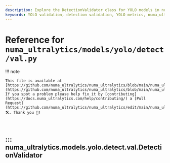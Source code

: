 ```yaml
---
description: Explore the DetectionValidator class for YOLO models in numa_ultralytics. Learn validation techniques, metrics, and dataset handling for object detection.
keywords: YOLO validation, detection validation, YOLO metrics, numa_ultralytics, object detection, machine learning, AI
---
```


# Reference for `numa_ultralytics/models/yolo/detect/val.py`

!!! note

    This file is available at [https://github.com/numa_ultralytics/numa_ultralytics/blob/main/numa_ultralytics/models/yolo/detect/val.py](https://github.com/numa_ultralytics/numa_ultralytics/blob/main/numa_ultralytics/models/yolo/detect/val.py). If you spot a problem please help fix it by [contributing](https://docs.numa_ultralytics.com/help/contributing/) a [Pull Request](https://github.com/numa_ultralytics/numa_ultralytics/edit/main/numa_ultralytics/models/yolo/detect/val.py) 🛠️. Thank you 🙏!

<br>

## ::: numa_ultralytics.models.yolo.detect.val.DetectionValidator

<br><br>
